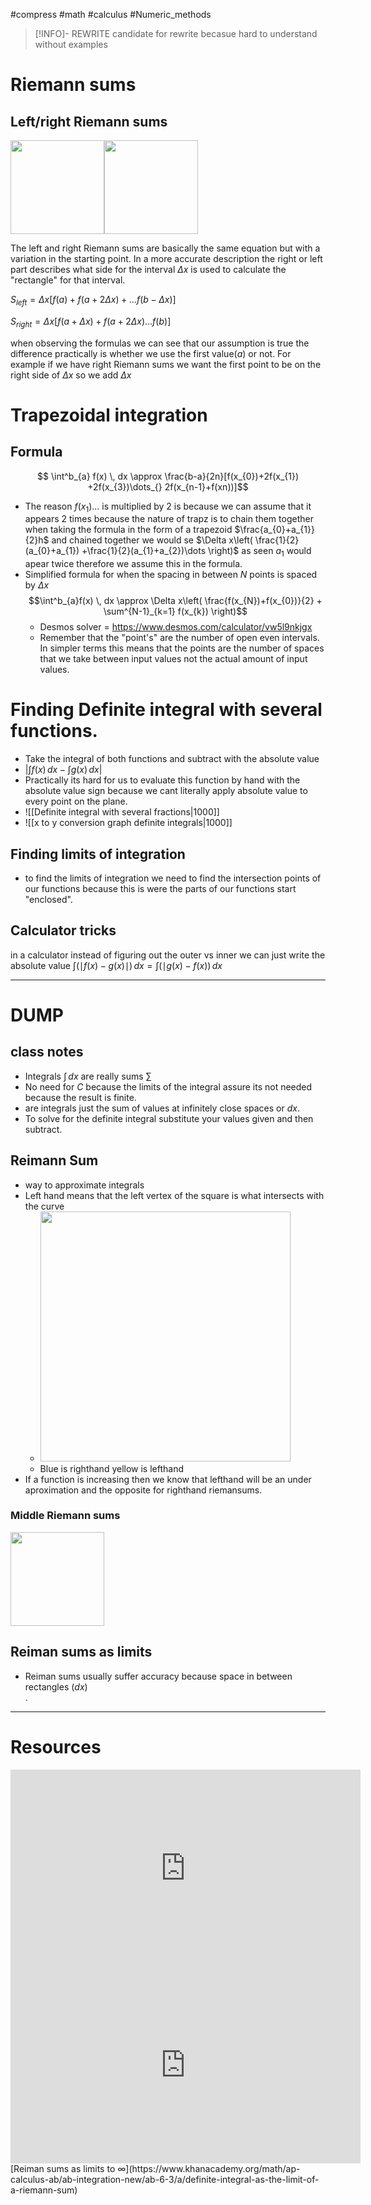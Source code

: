 #compress #math #calculus #Numeric_methods



> [!INFO]- REWRITE
> candidate for rewrite becasue hard to understand without examples

# Riemann sums
## Left/right Riemann sums
<img src = "https://upload.wikimedia.org/wikipedia/commons/thumb/1/19/Riemann_sum_%28leftbox%29.gif/120px-Riemann_sum_%28leftbox%29.gif" width =150><img src = "https://upload.wikimedia.org/wikipedia/commons/thumb/6/61/Riemann_sum_%28rightbox%29.gif/120px-Riemann_sum_%28rightbox%29.gif" width =150>

The left and right Riemann sums are basically the same equation but with a variation in the starting point. In a more accurate description the right or left part describes what side for the interval $\Delta x$ is used to calculate the "rectangle" for that interval. 

$S_{left} =\Delta x[f(a)+f(a+2\Delta x)+\dots f(b-\Delta x)]$

$S_{right} = \Delta x[f(a+\Delta x) +f(a+2\Delta x)\dots f(b)]$

when observing the formulas we can see that our assumption is true the difference practically is whether we use the first value($a$) or not. For example if we have right Riemann sums  we want the first point to be on the right side of $\Delta x$ so we add $\Delta x$



# Trapezoidal integration 

## Formula
$$ \int^b_{a} f(x) \, dx \approx \frac{b-a}{2n}[f(x_{0})+2f(x_{1}) +2f(x_{3})\dots_{} 2f(x_{n-1}+f(xn))]$$

- The reason $f(x_{1})\dots$ is multiplied by 2  is because we can assume that it appears 2 times because the nature of trapz is to chain them together when taking the formula in the form of a trapezoid $\frac{a_{0}+a_{1}}{2}h$ and chained together we would se $\Delta x\left( \frac{1}{2}(a_{0}+a_{1}) +\frac{1}{2}(a_{1}+a_{2})\dots \right)$ as seen $a_{1}$ would apear twice therefore we assume this in the formula. 
- Simplified formula for when the spacing in between $N$ points is spaced by $\Delta x$ $$\int^b_{a}f(x) \, dx \approx 
 \Delta x\left( 
 \frac{f(x_{N})+f(x_{0})}{2} +
  \sum^{N-1}_{k=1} f(x_{k}) 
  \right)$$
  - Desmos solver = https://www.desmos.com/calculator/vw5l9nkjgx
  - Remember that the "point's" are the number of open even intervals. In simpler terms this means that the points are the number of spaces that we take between input values not the actual amount of input values. 


# Finding Definite integral with several functions.
- Take the integral of both functions and subtract with the absolute value
- $\bigg| \int f(x) \, dx -\int g(x) \, dx \bigg|$
- Practically its hard for us to evaluate this function by hand with the absolute value sign because we cant literally apply absolute value to every point on the plane.
- ![[Definite integral with several fractions|1000]]
- ![[x to y conversion graph definite integrals|1000]]
## Finding limits of integration 
- to find the limits of integration we need to find the intersection points of our functions because this is were the parts of our functions start "enclosed".

## Calculator tricks 
in a calculator instead of figuring out the outer vs inner we can just write the absolute value $\int ( \mid f(x)-g(x) \mid) \, dx =\int ( \mid g(x) -f(x) )\, dx$

---
# DUMP
## class notes
- Integrals $\int  \, dx$ are really sums $\sum$
- No need for $C$ because the limits of the integral assure its not needed because the result is finite.
- are integrals just the sum of values at infinitely close spaces or $dx$.
- To solve for the definite integral substitute your values given and then subtract. 

## Reimann Sum
- way to approximate integrals 
- Left hand means that the left vertex of the square is what intersects with the curve
	- <img src = "https://upload.wikimedia.org/wikipedia/commons/thumb/2/2a/Riemann_sum_convergence.png/600px-Riemann_sum_convergence.png" width = 400>
	- Blue is righthand yellow is lefthand
- If a function is increasing then we know that lefthand will be an under aproximation and the opposite for righthand riemansums.

### Middle Riemann sums
<img src = "https://upload.wikimedia.org/wikipedia/commons/thumb/c/c3/Riemann_sum_%28middlebox%29.gif/120px-Riemann_sum_%28middlebox%29.gif" width =150>

## Reiman sums as limits
- Reiman sums usually suffer accuracy because space in between rectangles $(dx)$  
. 





---
# Resources 

<iframe width="560" height="315" src="https://www.youtube.com/embed/xec6HTcn2M8?si=-Z3TpS2OzCx9T6Kt" title="YouTube video player" frameborder="0" allow="accelerometer; autoplay; clipboard-write; encrypted-media; gyroscope; picture-in-picture; web-share" allowfullscreen></iframe>

<iframe width="560" height="315" src="https://www.youtube.com/embed/kgg5Rspf1Js?si=zDLf0yQyviTFhf1V" title="YouTube video player" frameborder="0" allow="accelerometer; autoplay; clipboard-write; encrypted-media; gyroscope; picture-in-picture; web-share" allowfullscreen></iframe>
[Reiman sums as limits to ∞](https://www.khanacademy.org/math/ap-calculus-ab/ab-integration-new/ab-6-3/a/definite-integral-as-the-limit-of-a-riemann-sum) 